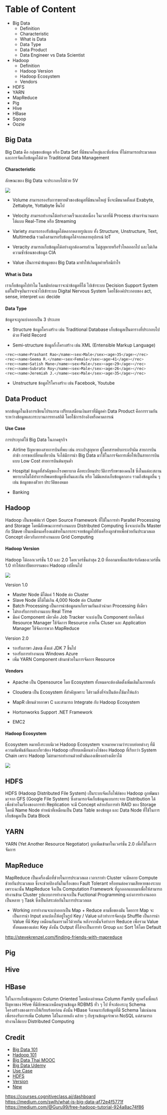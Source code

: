 # Table of Content
* Big Data
    - Definition
    - Characteristic
    - What is Data
    - Data Type
    - Data Product
    - Data Engineer vs Data Scientist
* Hadoop
    - Definition
    - Hadoop Version
    - Hadoop Ecosystem
    - Vendors
* HDFS
* YARN
* MapReduce
* Pig
* Hive
* HBase
* Sqoop
* Oozie

## Big Data
Big Data คือ กลุ่มของข้อมูล หรือ Data Set ที่มีขนาดใหญ่และซับซ้อน ที่ไม่สามารถประมวลผลและการจัดเก็บข้อมูลได้ด้วย Traditional Data Management

#### Characteristic
ลักษณะของ Big Data จะประกอบไปด้วย 5V

![](/Images/5V.png)

* Volume
สามารถรองรับการขยายตัวของข้อมูลที่มีขนาดใหญ่ ซึ่งจะมีขนาดตั้งแต่ Exabyte, Zettabyte, Yottabyte ขึ้นไป

* Velocity
สามารถทำงานได้อย่างรวดเร็วและต่อเนื่อง ในเวลาที่มี Process เข้ามาจำนวนมากได้แบบ Real-Time หรือ Streaming

* Variety
สามารถรองรับข้อมูลได้หลากหลายรูปแบบ ทั้ง Structure, Unstructure, Text, Multimedia รวมถึงสามารถรับข้อมูลได้จากหลายอุปกรณ์ IoT

* Veracity
สามารถเก็บข้อมูลได้อย่างถูกต้องครบถ้วน ไม่สูญหายหรือรั่วไหลออกไป และไม่เกิดความซ้ำซ้อนของข้อมูล CIA

* Value
เป็นการนำข้อมูลของ Big Data มาทำให้เกิดมูลค่าหรือมีกำไร

#### What is Data
เราเก็บข้อมูลไปทำไม ในสมัยก่อนเราจะนำข้อมูลที่ได้ ไปเข้าระบบ Decision Support System แต่ในปัจจุบันเราจะนำไปเข้าระบบ Digital Nervous System โดยใช้องค์ประกอบของ act, sense, interpret และ decide

#### Data Type
ข้อมูลจะถูกแบ่งออกเป็น 3 ประเภท
* Structure
ข้อมูลโครงสร้าง เช่น Traditional Database เก็บข้อมูลเป็นตารางที่ประกอบไปด้วย Field Record

* Semi-structure
ข้อมูลกึ่งโครงสร้าง เช่น XML (Entensible Markup Language)
```bash
<rec><name>Prashant Rao</name><sex>Male</sex><age>35</age></rec>
<rec><name>Seema R.</name><sex>Female</sex><age>41</age></rec>
<rec><name>Satish Mane</name><sex>Male</sex><age>29</age></rec>
<rec><name>Subrato Roy</name><sex>Male</sex><age>26</age></rec>
<rec><name>Jeremiah J.</name><sex>Male</sex><age>35</age></rec>
```

* Unstructure
ข้อมูลไร้โครงสร้าง เช่น Facebook, Youtube

## Data Product
หากข้อมูลในเชิงการเขียนโปรแกรม เปรียบเสมือนเงินตราที่มีมูลค่า Data Product คือการรวมกันระหว่างข้อมูลและกระบวนการทางสถิติ โดยใช้การอ้างอิงหรือคาดการณ์

#### Use Case
การประยุกต์ใช้ Big Data ในภาคธุรกิจ
* Airline
ปัญหาของสายการบินที่พบ เช่น กระเป๋าสูญหาย ผู้โดยสารหยิบกระเป๋าผิด สายการบินล่าช้า การขอเปลี่ยนเที่ยวบิน จึงได้มีการนำ Big Data มาใช้ในการจัดการเพื่อให้เป็นสายการบินแบบ Low Cost สายการบินต้นทุนต่ำ

* Hospital
ข้อมูลที่สำคัญของโรงพยาบาล คือทะเบียนประวัติการรักษาของคนไข้ ซึ่งในแต่ละสถานพยาบาลไม่ได้ทำการอัพเดทข้อมูลซึ่งกันและกัน หรือ ไม่มีแหล่งเก็บข้อมูลกลาง รวมถึงข้อมูลอื่น ๆ เช่น ข้อมูลของตัวยา ประวัติของหมอ

* Banking

## Hadoop
Hadoop เป็นซอฟต์แวร์ Open Source Framework ที่ใช้ในการทำ Parallel Processing and Storage โดยมีลักษณะการทำงานแบบ Distributed Computing ซึ่งจะแบ่งเป็น Master กับ Slave เป็นเหมือนเครื่องแม่ข่ายในการกระจายข้อมูลไปยังเครื่องลูกข่ายเพื่อช่วยกันประมวลผล Concept เดียวกับการทำงานแบบ Grid Computing

#### Hadoop Version
Hadoop ได้ออกเวอร์ชั่น 1.0 และ 2.0 โดยเวอร์ชั่นล่าสุด 2.0 ที่ออกมาเพื่อแก้ข้อจำกัดของเวอร์ชั่น 1.0 ทำให้สถาปัตยกรรมของ Hadoop เปลี่ยนไป

![](/Images/Hadoop-Version.png)

Version 1.0
* Master Node มีได้แค่ 1 Node ต่อ Cluster
* Slave Node มีได้ไม่เกิน 4,000 Node ต่อ Cluster
* Batch Processing เป็นการนำข้อมูลมาเก็บรวมกันแล้วนำมา Processing ทีเดียว
* ไม่รองรับการทำงานแบบ Real Time
* มีแค่ Component เดียวคือ Job Tracker จะแบ่งเป็น Component ย่อยได้แก่ Resource Manager ใช้จัดการ Resource ภายใน Cluser และ Application Manager ใช้จัดการพวก MapReduce

Version 2.0
* รองรับภาษา Java ตั้งแต่ JDK 7 ขึ้นไป
* รองรับการทำงานบน Windows Azure
* เพิ่ม YARN Component เข้ามาช่วยในการจัดการ Resource

#### Vendors
* Apache
เป็น Opensource โดย Ecosystem ทั้งหมดจะต้องติดตั้งเพิ่มเติมในภายหลัง

* Cloudera
เป็น Ecosystem ที่สำคัญเพราะ ได้รวมสิ่งที่จำเป็นต้องใช้มาให้แล้ว

* MapR
เขียนด้วยภาษา C และสามารถ Integrate กับ Hadoop Ecosystem

* Hortonworks
Support .NET Framework

* EMC2

#### Hadoop Ecosystem
Ecosystem หมายถึงระบบนิเวศ Hadoop Ecosystem จะหมายความว่าระบบย่อยต่างๆ ที่มีความสัมพันธ์กันและเกี่ยวข้อง Hadoop เปรียบเหมือนห่วงโซ่ของ Hadoop ที่เรียกว่า System Chain เพราะ Hadoop ไม่สามารถทำงานด้วยตัวมันเองเพียงอย่างเดียวได้

![](/Images/Hadoop-Ecosystem-Full.png)

## HDFS
HDFS (Hadoop Distributed File System) เป็นระบบจัดเก็บไฟล์ของ Hadoop ถูกพัฒนามาจาก GFS (Google File System) ซึ่งสามารถจัดเก็บข้อมูลแบบกระจาย Distribution ได้ เพื่อช่วยในเรื่องของการทำ Replication จะมี Concept คล้ายกับการทำ RAID ของ Storage โดยมี Name Node ทำหน้าที่เหมือนเป็น Data Table ของข้อมูล และ Data Node ที่ใช้ในการเก็บข้อมูลเป็น Data Block

## YARN
YARN (Yet Another Resource Negotiator) ถูกเพิ่มเข้ามาในเวอร์ชั่น 2.0 เพื่อใช้ในการจัดการ

## MapReduce
MapReduce เป็นเครื่องมือที่ช่วยในการประมวลผล เวลาเราทำ Cluster จะมีหลาย Compute ช่วยกันประมวลผล ซึ่งจะช่วยป้องกันในเรื่องของ Fault Tolerant หรือทนต่อความเสียหายของระบบ เพราะฉะนั้น MapReduce จึงเป็น Computation Framework ที่ถูกออกแบบมาเพื่อให้สามารถทำงานข้าม Cluster รูปแบบการทำงานจะเป็น Fuctional Programming แบ่งการทำงานออกเป็นหลาย ๆ Task ซึ่งเป็นอิสระต่อกันในการประมวลผล

* Working
การทำงานจะแบ่งออกเป็น Map + Reduce ตามชื่อของมัน โดยการ Map จะเป็นการนำ Input มาแปลงให้อยู่ในรูป Key / Value แล้วทำการจัดกลุ่ม Shuffle เป็นการนำ Value ที่มี Key เหมือนกันมารวมไว้ด้วยกัน หลังจากนั้นจึงทำการ Reduce เพื่อรวม Value ทั้งหมดของแต่ละ Key ดังนั้น Output ที่ได้จะเป็นการทำ Group และ Sort ให้โดย Default

http://stevekrenzel.com/finding-friends-with-mapreduce

## Pig

## Hive

## HBase
ใช้ในการเก็บข้อมูลแบบ Column Oriented โดยต้องกำหนด Column Family ทุกครั้งเพื่อแก้ปัญหาของ Hive ที่มีลักษณะเหมือนฐานข้อมูล RDBMS ทั่ว ๆ ไป ที่จะต้องระบุ Schema โครงสร้างของตารางให้เรียบร้อยก่อน ดังนั้น HBase จึงเหมาะกับข้อมูลที่มี Schema ไม่แน่นอน เพื่อรองรับการเพิ่ม Column ได้ในภายหลัง คล้าย ๆ กับฐานข้อมูลจำพวก NoSQL แต่สามารถทำงานได้แบบ Distributed Computing

## Credit
* [Big Data 101](https://cognitiveclass.ai/courses/what-is-big-data/)
* [Hadoop 101](https://cognitiveclass.ai/courses/introduction-to-hadoop/)
* [Big Data Thai MOOC](https://thaimooc.org/courses/course-v1:STOU-MOOC+stou005+2017_T2/info)
* [Big Data Udemy](https://www.udemy.com/big-data-and-hadoop-essentials-free-tutorial/learn/v4/questions/3713846)
* [Use Case](https://hortonworks.com/solutions/data-ingestion/)
* [HDFS](https://www.datadoghq.com/blog/hadoop-architecture-overview/)
* [Version](https://www.journaldev.com/8806/differences-between-hadoop1-and-hadoop2)
* [New](https://data-flair.training/blogs/hadoop-2-x-vs-hadoop-3-x-comparison/)

https://courses.cognitiveclass.ai/dashboard
https://medium.com/swlh/what-is-big-data-af72e4f5771f
https://medium.com/@Guru99/free-hadoop-tutorial-924a8ac74f86
